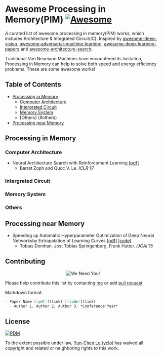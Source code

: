 # Awesome Processing in Memory(PIM) [![Awesome](https://awesome.re/badge.svg)](https://awesome.re)

A curated list of awesome processing in memory(PIM) works, which includes Architecture & Integrated Circuit(IC). Inspired by [awesome-deep-vision](https://github.com/kjw0612/awesome-deep-vision), [awesome-adversarial-machine-learning](https://github.com/yenchenlin/awesome-adversarial-machine-learning), [awesome-deep-learning-papers](https://github.com/terryum/awesome-deep-learning-papers) and [awesome-architecture-search](https://github.com/markdtw/awesome-architecture-search).

Traditional Von Neumann Machines have encountered its limitation, Processing in Memory can help to solve both speed and energy efficiency problems. These are some awesome works!

## Table of Contents

- [Processing in Memory](#PIM)
  - [Computer Architecture](#computer-architecture)
  - [Intergrated Circuit](#ic)
  - [Memory System](#memory-system)
  - [Others] (#others)
- [Processing near Memory](#PbyM)

## Processing in Memory

### Computer Architecture
- Neural Architecture Search with Reinforcement Learning [[pdf]](https://arxiv.org/abs/1611.01578)
  - Barret Zoph and Quoc V. Le. *ICLR'17*

### Intergrated Circuit

### Memory System

### Others


## Processing near Memory
- Speeding up Automatic Hyperparameter Optimization of Deep Neural Networksby Extrapolation of Learning Curves [[pdf]](http://ml.informatik.uni-freiburg.de/papers/15-IJCAI-Extrapolation_of_Learning_Curves.pdf) [[code]](https://github.com/automl/pylearningcurvepredictor)
  - Tobias Domhan, Jost Tobias Springenberg, Frank Hutter. *IJCAI'15*



## Contributing
<p align="center">
  <img src="http://cdn1.sportngin.com/attachments/news_article/7269/5172/needyou_small.jpg" alt="We Need You!">
</p>

Please help contribute this list by contacting [me](https://jasonlo0509.github.io/) or add [pull request](https://github.com/jasonlo0509/awesome-processing-in-memory/pulls)

Markdown format:
```markdown
- Paper Name [[pdf]](link) [[code]](link)
  - Author 1, Author 2, Author 3. *Conference'Year*
```


## License

[![PDM](https://licensebuttons.net/p/mark/1.0/88x31.png)](https://creativecommons.org/publicdomain/zero/1.0/)

To the extent possible under law, [Yun-Chen Lo (yclo)](https://jasonlo0509.github.io/) has waived all copyright and related or neighboring rights to this work.
